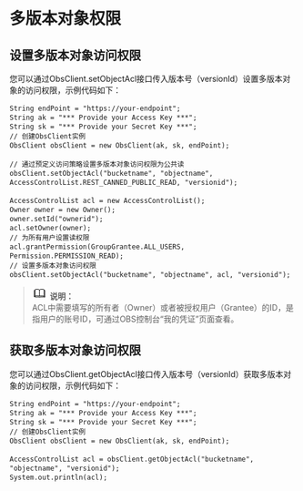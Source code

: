 # 多版本对象权限<a name="ZH-CN_TOPIC_0142815573"></a>

## 设置多版本对象访问权限<a name="section11200182920010"></a>

您可以通过ObsClient.setObjectAcl接口传入版本号（versionId）设置多版本对象的访问权限，示例代码如下：

```
String endPoint = "https://your-endpoint";
String ak = "*** Provide your Access Key ***";
String sk = "*** Provide your Secret Key ***";
// 创建ObsClient实例
ObsClient obsClient = new ObsClient(ak, sk, endPoint);

// 通过预定义访问策略设置多版本对象访问权限为公共读
obsClient.setObjectAcl("bucketname", "objectname", AccessControlList.REST_CANNED_PUBLIC_READ, "versionid");

AccessControlList acl = new AccessControlList();
Owner owner = new Owner();
owner.setId("ownerid");
acl.setOwner(owner);
// 为所有用户设置读权限
acl.grantPermission(GroupGrantee.ALL_USERS, Permission.PERMISSION_READ);
// 设置多版本对象访问权限
obsClient.setObjectAcl("bucketname", "objectname", acl, "versionid");
```

>![](public_sys-resources/icon-note.gif) **说明：**   
>ACL中需要填写的所有者（Owner）或者被授权用户（Grantee）的ID，是指用户的账号ID，可通过OBS控制台“我的凭证”页面查看。  

## 获取多版本对象访问权限<a name="section15604156018"></a>

您可以通过ObsClient.getObjectAcl接口传入版本号（versionId）获取多版本对象的访问权限，示例代码如下：

```
String endPoint = "https://your-endpoint";
String ak = "*** Provide your Access Key ***";
String sk = "*** Provide your Secret Key ***";
// 创建ObsClient实例
ObsClient obsClient = new ObsClient(ak, sk, endPoint);

AccessControlList acl = obsClient.getObjectAcl("bucketname", "objectname", "versionid");
System.out.println(acl);
```

